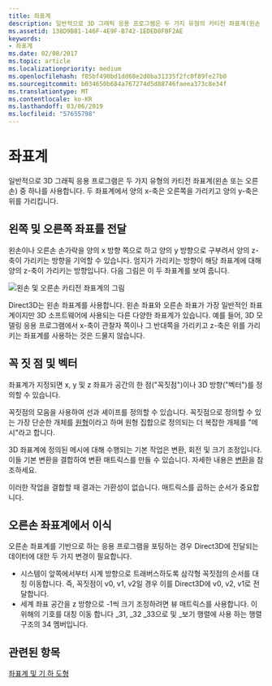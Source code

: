 ```yaml
---
title: 좌표계
description: 일반적으로 3D 그래픽 응용 프로그램은 두 가지 유형의 카티전 좌표계(왼손 또는 오른손) 중 하나를 사용합니다. 두 좌표계에서 양의 x-축은 오른쪽을 가리키고 양의 y-축은 위를 가리킵니다.
ms.assetid: 138D9B81-146F-4E9F-B742-1EDED8FBF2AE
keywords:
- 좌표계
ms.date: 02/08/2017
ms.topic: article
ms.localizationpriority: medium
ms.openlocfilehash: f85bf490bd1dd68e2d0ba31335f2fc0f89fe27b0
ms.sourcegitcommit: b034650b684a767274d5d88746faeea373c8e34f
ms.translationtype: MT
ms.contentlocale: ko-KR
ms.lasthandoff: 03/06/2019
ms.locfileid: "57655798"
---
```

# <a name="coordinate-systems"></a>좌표계


일반적으로 3D 그래픽 응용 프로그램은 두 가지 유형의 카티전 좌표계(왼손 또는 오른손) 중 하나를 사용합니다. 두 좌표계에서 양의 x-축은 오른쪽을 가리키고 양의 y-축은 위를 가리킵니다.

## <a name="span-idleftandrighthandedcoordinatesspanspan-idleftandrighthandedcoordinatesspanspan-idleftandrighthandedcoordinatesspanleft-and-right-handed-coordinates"></a><span id="Left_and_right_handed_coordinates"></span><span id="left_and_right_handed_coordinates"></span><span id="LEFT_AND_RIGHT_HANDED_COORDINATES"></span>왼쪽 및 오른쪽 좌표를 전달


왼손이나 오른손 손가락을 양의 x 방향 쪽으로 하고 양의 y 방향으로 구부려서 양의 z-축이 가리키는 방향을 기억할 수 있습니다. 엄지가 가리키는 방향이 해당 좌표계에 대해 양의 z-축이 가리키는 방향입니다. 다음 그림은 이 두 좌표계를 보여 줍니다.

![왼손 및 오른손 카티전 좌표계의 그림](images/leftrght.png)

Direct3D는 왼손 좌표계를 사용합니다. 왼손 좌표와 오른손 좌표가 가장 일반적인 좌표계이지만 3D 소프트웨어에 사용되는 다른 다양한 좌표계가 있습니다. 예를 들어, 3D 모델링 응용 프로그램에서 x-축이 관찰자 쪽이나 그 반대쪽을 가리키고 z-축은 위를 가리키는 좌표계를 사용하는 것은 드물지 않습니다.

## <a name="span-idverticesandvectorsspanspan-idverticesandvectorsspanspan-idverticesandvectorsspanvertices-and-vectors"></a><span id="Vertices_and_vectors"></span><span id="vertices_and_vectors"></span><span id="VERTICES_AND_VECTORS"></span>꼭 짓 점 및 벡터


좌표계가 지정되면 x, y 및 z 좌표가 공간의 한 점("꼭짓점")이나 3D 방향("벡터")를 정의할 수 있습니다.

꼭짓점의 모음을 사용하여 선과 셰이프를 정의할 수 있습니다. 꼭짓점으로 정의할 수 있는 가장 단순한 개체를 [원형](primitives.md)이라고 하며 원형 집합으로 정의되는 더 복잡한 개체를 "메시"라고 합니다.

3D 좌표계에 정의된 메시에 대해 수행되는 기본 작업은 변환, 회전 및 크기 조정입니다. 이들 기본 변환을 결합하여 변환 매트릭스를 만들 수 있습니다. 자세한 내용은 [변환](transforms.md)을 참조하세요.

이러한 작업을 결합할 때 결과는 가환성이 없습니다. 매트릭스를 곱하는 순서가 중요합니다.

## <a name="span-idportingfromaright-handedcoordinatesystemspanspan-idportingfromaright-handedcoordinatesystemspanspan-idportingfromaright-handedcoordinatesystemspanporting-from-a-right-handed-coordinate-system"></a><span id="Porting_from_a_right-handed_coordinate_system"></span><span id="porting_from_a_right-handed_coordinate_system"></span><span id="PORTING_FROM_A_RIGHT-HANDED_COORDINATE_SYSTEM"></span>오른손 좌표계에서 이식


오른손 좌표계를 기반으로 하는 응용 프로그램을 포팅하는 경우 Direct3D에 전달되는 데이터에 대한 두 가지 변경이 필요합니다.

-   시스템이 앞쪽에서부터 시계 방향으로 트래버스하도록 삼각형 꼭짓점의 순서를 대칭 이동합니다. 즉, 꼭짓점이 v0, v1, v2일 경우 이를 Direct3D에 v0, v2, v1로 전달합니다.
-   세계 좌표 공간을 z 방향으로 -1씩 크기 조정하려면 뷰 매트릭스를 사용합니다. 이 위해의 기호를 대칭 이동 합니다 \_31, \_32 \_33으로 및 \_보기 행렬에 사용 하는 행렬 구조의 34 멤버입니다.

## <a name="span-idrelated-topicsspanrelated-topics"></a><span id="related-topics"></span>관련된 항목


[좌표계 및 기 하 도형](coordinate-systems-and-geometry.md)

 

 




